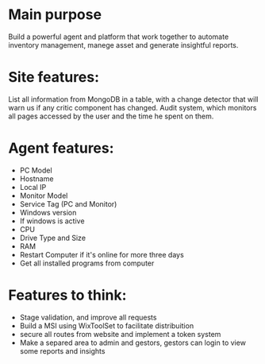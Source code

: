 # Main purpose
Build a powerful agent and platform that work together to automate inventory management, manege asset and generate insightful reports.

# Site features:
List all information from MongoDB in a table, with a change detector that will warn us if any critic component has changed.
Audit system, which monitors all pages accessed by the user and the time he spent on them.

# Agent features:
- PC Model
- Hostname
- Local IP
- Monitor Model
- Service Tag (PC and Monitor)
- Windows version
- If windows is active
- CPU
- Drive Type and Size
- RAM
- Restart Computer if it's online for more three days
- Get all installed programs from computer

# Features to think:

- Stage validation, and improve all requests
- Build a MSI using WixToolSet to facilitate distribuition
- secure all routes from website and implement a token system
- Make a separed area to admin and gestors, gestors can login to view some reports and insights
  
